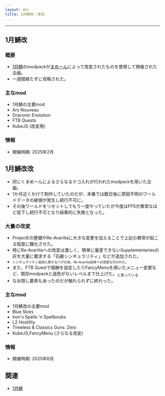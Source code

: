 ```yaml
---
layout: doc
title: 1月鯖改・改改
...
```

---

## 1月鯖改
### 概要
- [1月鯖](/wiki/servers/2025/jan_yaminabe)のmodpackが[まめーん](/wiki/persons/mameeenn)によって改変されたものを使用して開催された企画。
- 一週間経たずに攻略された。

### 主なmod
- 1月鯖の主要mod
- Ars Nouveau
- Draconic Evolution
- FTB Quests
- KubeJS (改変用)

### 情報
- 開催時期: 2025年2月 

## 1月鯖改改
- 同じくまめーんによるさらなるテコ入れが行われたmodpackを用いた企画。
- 1か月近くかけて制作していたのだが、本番では数日後に原因不明のワールドデータの破損が発生し続行不可に。
- その後ワールドをリセットしてもう一度やっていたが今度はFPSが異常なほど低下し続行不可となり結果的に失敗となった。

### 大量の改変
- ProjectEの整備やRe-Avaritiaに大きな変更を加えることで上記の異常が起こる程度に難化させた。
- 特にRe-Avaritiaへの改変は激しく、簡単に量産できないSupplementariesの灰を大量に要求する「石鹼シンギュラリティ」などが追加された。
- <div style="font-size:75%">シンギュラリティ追加に関するバグの為、Re-Avaritia自体への改変も行われた。</div>
- また、FTB Questで報酬を設定したりFancyMenuを用いたメニュー変更など、既存modpackと遜色がないレベルまで仕上げた。<sub>と思っている</sub>
- なお隠し要素もあったのだが触れられずに終わった。

### 主なmod
- 1月鯖改の主要mod
- Blue Skies
- Iron's Spells 'n Spellbooks
- L2 Hostility
- Timeless & Classics Guns: Zero
- KubeJS,FancyMenu (さらなる改変)

### 情報
- 開催時期: 2025年6月 

## 関連
- [1月鯖](/wiki/servers/2025/jan_yaminabe)